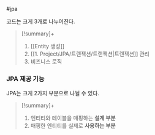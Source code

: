 #jpa 

코드는 크게 3개로 나누어진다.

> [!summary]+ 
> 1. [[Entity 생성]]
> 2. [[1. Project/JPA/트랜잭션/트랜잭션|트랜잭션]] 관리
> 3. 비즈니스 로직

### JPA 제공 기능
JPA는 크게 2가지 부분으로 나뉠 수 있다.

> [!summary]+ 
> 1. 엔티티와 테이블을 매핑하는 **설계 부분**
> 2. 매핑한 엔티티를 실제로 **사용하는 부분**
